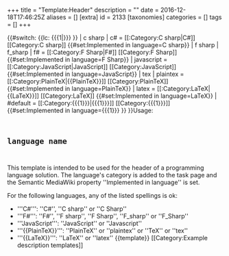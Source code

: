 +++
title = "Template:Header"
description = ""
date = 2016-12-18T17:46:25Z
aliases = []
[extra]
id = 2133
[taxonomies]
categories = []
tags = []
+++

<includeonly>{{#switch: {{lc: {{{1|}}} }}
| c sharp
| c# = [[:Category:C sharp|C#]] [[Category:C sharp]] {{#set:Implemented in language=C sharp}}
| f sharp
| f_sharp
| f# = [[:Category:F Sharp|F#]] [[Category:F Sharp]] {{#set:Implemented in language=F Sharp}}
| javascript = [[:Category:JavaScript|JavaScript]] [[Category:JavaScript]] {{#set:Implemented in language=JavaScript}}
| tex
| plaintex = [[:Category:PlainTeX|{{PlainTeX}}]] [[Category:PlainTeX]] {{#set:Implemented in language=PlainTeX}}
| latex = [[:Category:LaTeX|{{LaTeX}}]] [[Category:LaTeX]] {{#set:Implemented in language=LaTeX}}
| #default = [[:Category:{{{1}}}|{{{1}}}]] [[Category:{{{1}}}]] {{#set:Implemented in language={{{1}}} }}
}}</includeonly><noinclude>Usage: <code><nowiki>
## language name
</nowiki></code>

This template is intended to be used for the header of a programming language solution. The language's category is added to the task page and the Semantic MediaWiki property ''Implemented in language'' is set.

For the following languages, any of the listed spellings is ok:
* '''C#''': ''C#'', ''C sharp'' or ''C Sharp''
* '''F#''': ''F#'', ''F sharp'', ''F Sharp'', ''F_sharp'' or ''F_Sharp''
* '''JavaScript''': ''JavaScript'' or ''Javascript''
* '''{{PlainTeX}}''': ''PlainTeX'' or ''plaintex'' or ''TeX'' or ''tex''
* '''{{LaTeX}}''': ''LaTeX'' or ''latex''
{{template}}
[[Category:Example description templates]]</noinclude>
